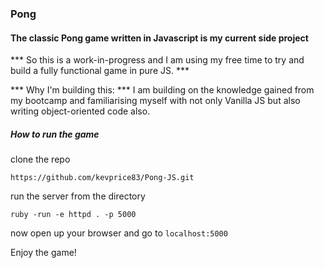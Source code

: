### Pong ###

#### The classic Pong game written in Javascript is my current side project ####

*** So this is a work-in-progress and I am using my free time to try and build a fully functional game in pure JS. ***

*** Why I'm building this: *** I am building on the knowledge gained from my bootcamp and familiarising myself with not only Vanilla JS but also writing object-oriented code also.

##### How to run the game #####

clone the repo 
```
https://github.com/kevprice83/Pong-JS.git
```
run the server from the directory
```
ruby -run -e httpd . -p 5000
```
now open up your browser and go to ```localhost:5000```

Enjoy the game!